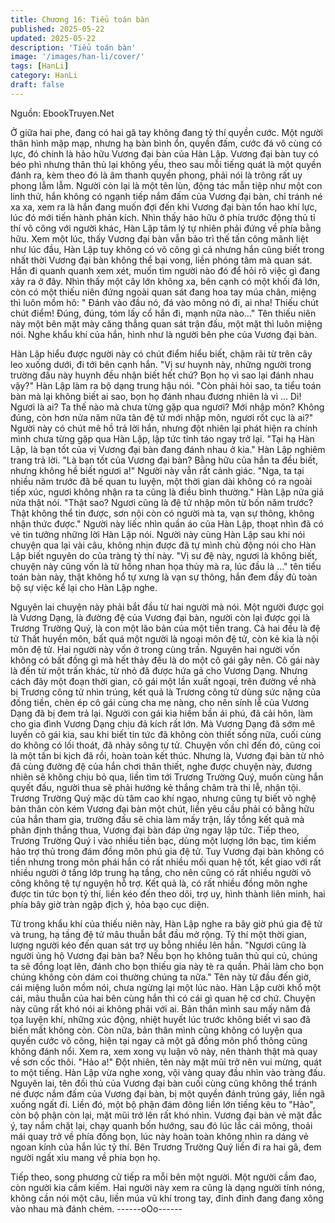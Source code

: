 ```yaml
---
title: Chương 16: Tiểu toán bàn
published: 2025-05-22
updated: 2025-05-22
description: 'Tiểu toán bàn'
image: '/images/han-li/cover/'
tags: [HanLi]
category: HanLi
draft: false
---
```


Nguồn: EbookTruyen.Net

Ở giữa hai phe, đang có hai gã tay không đang tỷ thí quyền cước.
Một người thân hình mập mạp, nhưng hạ bàn bình ổn, quyền
đấm, cước đá vô cùng có lực, đó chính là hảo hữu Vương đại
bàn của Hàn Lập. Vương đại bàn tuy có béo phì nhưng thân thủ
lại không yếu, theo sau mỗi tiếng quát là một quyền đánh ra, kèm
theo đó là âm thanh quyền phong, phải nói là trông rất uy phong
lẫm lẫm. Người còn lại là một tên lùn, động tác mẫn tiệp như một
con linh thử, hắn không có ngạnh tiếp nắm đấm của Vương đại
bàn, chỉ tránh né xa xa, xem ra là hắn đang muốn đợi đến khi
Vương đại bàn tổn hao khí lực, lúc đó mới tiến hành phản kích.
Nhìn thấy hảo hữu ở phía trước động thủ tỉ thí võ công với người
khác, Hàn Lập tâm lý tự nhiên phải đứng về phía bằng hữu.
Xem một lúc, thấy Vương đại bàn vẫn bảo trì thế tấn công mãnh
liệt như lúc đầu, Hàn Lập tuy không có võ công gì cả nhưng hắn
cũng biết trong nhất thời Vương đại bàn không thể bại vong, liền
phóng tâm mà quan sát.
Hắn đi quanh quanh xem xét, muốn tìm người nào đó để hỏi rõ
việc gì đang xảy ra ở đây.
Nhìn thấy một cây lớn không xa, bên cạnh có một khối đá lớn,
còn có một thiếu niên đứng ngoài quan sát đang hoa tay múa
chân, miệng thì luôn mồm hô: " Đánh vào đầu nó, đá vào mông
nó đi, ai nha! Thiếu chút chút điểm! Đúng, đúng, tóm lấy cổ hắn
đi, mạnh nữa nào…"
Tên thiếu niên này một bên mặt mày căng thẳng quan sát trận
đấu, một mặt thì luôn miệng nói.
Nghe khẩu khí của hắn, hình như là người bên phe của Vương
đại bàn.

Hàn Lập hiểu được người này có chút điểm hiểu biết, chậm rãi từ
trên cây leo xuống dưới, đi tới bên cạnh hắn.
"Vị sư huynh này, những người trong trường đấu này huynh đều
nhận biết hết chứ? Bọn họ vì sao lại đánh nhau vậy?" Hàn Lập
làm ra bộ dạng trung hậu nói.
"Còn phải hỏi sao, ta tiểu toán bàn mà lại không biết ai sao, bọn
họ đánh nhau đương nhiên là vì … Di! Ngươi là ai? Ta thế nào mà
chưa từng gặp qua ngươi? Mới nhập môn? Không đúng, còn hơn
nửa năm nữa tân đệ tử mới nhập môn, ngươi rốt cục là ai?"
Người này có chút mê hồ trả lời hắn, nhưng đột nhiên lại phát
hiện ra chính mình chưa từng gặp qua Hàn Lập, lập tức tỉnh táo
ngay trở lại.
"Tại hạ Hàn Lập, là bạn tốt của vị Vương đại bàn đang đánh nhau
ở kia." Hàn Lập nghiêm trang trả lời.
"Là bạn tốt của Vương đại bàn? Bằng hữu của hắn ta đều biết,
nhưng không hề biết ngươi a!" Người này vẫn rất cảnh giác.
"Nga, ta tại nhiều năm trước đã bế quan tu luyện, một thời gian
dài không có ra ngoài tiếp xúc, ngươi không nhận ra ta cũng là
điều bình thường." Hàn Lập nửa giả nửa thật nói.
"Thật sao? Ngươi cũng là đệ tử nhập môn từ bốn năm trước?
Thật không thể tin được, sơn nội còn có người mà ta, vạn sự
thông, không nhận thức được." Người này liếc nhìn quần áo của
Hàn Lập, thoạt nhìn đã có vẻ tin tưởng những lời Hàn Lập nói.
Người này cùng Hàn Lập sau khi nói chuyện qua lại vài câu,
không nhịn được đã tự mình chủ động nói cho Hàn Lập biết
nguyên do của tràng tỷ thí này.
"Vị sư đệ này, ngươi là không biết, chuyện này cũng vốn là từ
hồng nhan họa thủy mà ra, lúc đầu là …" tên tiểu toán bàn này,
thật không hổ tự xưng là vạn sự thông, hắn đem đầy đủ toàn bộ
sự việc kể lại cho Hàn Lập nghe.

Nguyên lai chuyện này phải bắt đầu từ hai người mà nói. Một
người được gọi là Vương Dạng, là đường đệ của Vương đại bàn,
người còn lại được gọi là Trương Trường Quý, là con một lão bản
của một tiền trang. Cả hai đều là đệ tử Thất huyền môn, bất quá
một người là ngoại môn đệ tử, còn kẻ kia là nội môn đệ tử.
Hai người này vốn ở trong cùng trấn. Nguyên hai người vốn
không có bất đồng gì mà hết thảy đều là do một cô gái gây nên.
Cô gái này là đến từ một trấn khác, từ nhỏ đã được hứa gả cho
Vương Dạng. Nhưng cách đây một đoạn thời gian, cô gái một lần
xuất ngoại, trên đường về nhà bị Trương công tử nhìn trúng, kết
quả là Trương công tử dùng sức nặng của đồng tiền, chèn ép cô
gái cùng cha mẹ nàng, cho nên sính lễ của Vương Dạng đã bị
đem trả lại. Người con gái kia hiềm bần ái phú, đã cải hôn, làm
cho gia đình Vương Dạng chịu đả kích rất lớn. Mà Vương Dạng
đã sớm mê luyến cô gái kia, sau khi biết tin tức đã không còn thiết
sống nữa, cuối cùng do không có lối thoát, đã nhảy sông tự tử.
Chuyện vốn chỉ đến đó, cũng coi là một tấn bi kịch đã rồi, hoàn
toàn kết thúc.
Nhưng là, Vương đại bàn từ nhỏ đã cùng đường đệ của hắn chơi
thân thiết, nghe được chuyện này, đương nhiên sẽ không chịu bỏ
qua, liền tìm tới Trương Trường Quý, muốn cùng hắn quyết đấu,
người thua sẽ phải hướng kẻ thắng châm trà thi lễ, nhận tội.
Trương Trường Quý mặc dù tâm cao khí ngạo, nhưng cũng tự
biết võ nghệ bản thân còn kém Vương đại bàn một chút, liền yêu
cầu phải có bằng hữu của hắn tham gia, trường đấu sẽ chia làm
mấy trận, lấy tổng kết quả mà phân định thắng thua, Vương đại
bàn đáp ứng ngay lập tức. Tiếp theo, Trương Trường Quý ỉ vào
nhiều tiền bạc, dùng một lượng lớn bạc, tìm kiếm hảo trợ thủ
trong đám đồng môn phú gia đệ tử. Tuy Vương đại bàn không có
tiền nhưng trong môn phái hắn có rất nhiều mối quan hệ tốt, kết
giao với rất nhiều người ở tầng lớp trung hạ tầng, cho nên cũng
có rất nhiều người võ công không tệ tự nguyện hỗ trợ.
Kết quả là, có rất nhiều đồng môn nghe được tin tức bọn tỷ thí,
liền kéo đến theo dõi, trợ uy, hình thành liên minh, hai phía bây
giờ tràn ngập địch ý, hỏa bạo cục diện.

Từ trong khẩu khí của thiếu niên này, Hàn Lập nghe ra bây giờ
phú gia đệ tử và trung, hạ tầng đệ tử mâu thuẫn bắt đầu mở rộng.
Tỷ thí một thời gian, lượng người kéo đến quan sát trợ uy bỗng
nhiều lên hẳn.
"Ngươi cũng là người ủng hộ Vương đại bàn ba? Nếu bọn họ
không tuân thủ qui củ, chúng ta sẽ đồng loạt lên, đánh cho bọn
thiếu gia này tè ra quần. Phải làm cho bọn chúng không còn dám
coi thường chúng ta nữa." Tên này từ đầu đến giờ, cái miệng luôn
mồm nói, chưa ngừng lại một lúc nào.
Hàn Lập cười khổ một cái, mâu thuẫn của hai bên cùng hắn thì có
cái gì quan hệ cơ chứ. Chuyện này cũng rất khó nói ai không phải
với ai. Bản thân mình sau mấy năm đả tọa luyện khí, những xúc
động, nhiệt huyết lúc trước không biết vì sao đã biến mất không
còn. Còn nữa, bản thân mình cũng không có luyện qua quyền
cước võ công, hiện tại ngay cả một gã đồng môn phổ thông cũng
không đánh nổi. Xem ra, xem xong vụ luận võ này, nên thành thật
mà quay về sơn cốc thôi.
"Hảo a!" Đột nhiên, tên này mặt mũi trở nên vui mừng, quát to một
tiếng.
Hàn Lập vừa nghe xong, vội vàng quay đầu nhìn vào tràng đấu.
Nguyên lai, tên đối thủ của Vương đại bàn cuối cùng cũng không
thể tránh né được nắm đấm của Vương đại bàn, bị một quyền
đánh trúng gáy, liền ngã xuống ngất đi.
Liền đó, một bộ phận đám đông liền lớn tiếng kêu to "Hảo", còn
bộ phận còn lại, mặt mũi trở lên rất khó nhìn.
Vương đại bàn vẻ mặt đắc ý, tay nắm chặt lại, chạy quanh bốn
hướng, sau đó lúc lắc cái mông, thoải mái quay trở về phía đồng
bọn, lúc này hoàn toàn không nhìn ra dáng vẻ ngoan kính của
hắn lúc tỷ thí.
Bên Trương Trường Quý liền đi ra hai gã, đem người ngất xỉu
mang về phía bọn họ.

Tiếp theo, song phương cử tiếp ra mỗi bên một người. Một người
cầm đao, còn người kia cầm kiếm.
Hai người này xem ra cũng là dạng người tính nóng, không cần
nói một câu, liền múa vũ khí trong tay, đinh đinh đang đang xông
vào nhau mà đánh chém.
------oOo------
